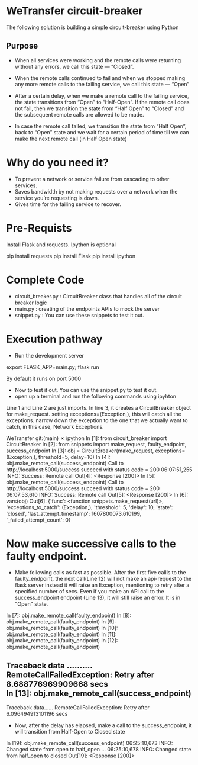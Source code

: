 # WeTransfer circuit-breaker
The following solution is building a simple circuit-breaker using Python

Purpose
-------
- When all services were working and the remote calls were returning without any errors, we call this state — “Closed”.

- When the remote calls continued to fail and when we stopped making any more remote calls to the failing service, we call this state — “Open”

- After a certain delay, when we make a remote call to the failing service, the state transitions from “Open” to “Half-Open”. If the remote call does not fail, then we transition the state from “Half Open” to “Closed” and the subsequent remote calls are allowed to be made. 

- In case the remote call failed, we transition the state from “Half Open”, back to “Open” state and we wait for a certain period of time till we can make the next remote call (in Half Open state)



# Why do you need it?
- To prevent a network or service failure from cascading to other services.
- Saves bandwidth by not making requests over a network when the service you’re requesting is down.
- Gives time for the failing service to recover.

# Pre-Requists 

Install Flask and requests. Ipython is optional

pip install requests
pip install Flask
pip install ipython

# Complete Code

- circuit_breaker.py : CircuitBreaker class that handles all of the circuit breaker logic
- main.py : creating of the endpoints APIs to mock the server
- snippet.py : You can use these snippets to test it out.

# Execution pathway

- Run the development server

export FLASK_APP=main.py; flask run

By default it runs on port 5000

- Now to test it out. You can use the snippet.py to test it out.
- open up a terminal and run the following commands using ipyhton

Line 1 and Line 2 are just imports. In line 3, it creates a CircuitBreaker object for make_request. 
setting exceptions=(Exception,), this will catch all the exceptions. 
narrow down the exception to the one that we actually want to catch, in this case, Network Exceptions.

WeTransfer git:(main) ✗ ipython
In [1]: from circuit_breaker import CircuitBreaker
In [2]: from snippets import make_request, faulty_endpoint, success_endpoint
In [3]: obj = CircuitBreaker(make_request, exceptions=(Exception,), threshold=5, delay=10)
In [4]: obj.make_remote_call(success_endpoint)
Call to http://localhost:5000/success succeed with status code = 200
06:07:51,255 INFO: Success: Remote call
Out[4]: <Response [200]>
In [5]: obj.make_remote_call(success_endpoint)
Call to http://localhost:5000/success succeed with status code = 200
06:07:53,610 INFO: Success: Remote call
Out[5]: <Response [200]>
In [6]: vars(obj)
Out[6]:
{'func': <function snippets.make_request(url)>,
 'exceptions_to_catch': (Exception,),
 'threshold': 5,
 'delay': 10,
 'state': 'closed',
 'last_attempt_timestamp': 1607800073.610199,
 '_failed_attempt_count': 0}

# Now make successive calls to the faulty endpoint.

 - Make following calls as fast as possible. After the first five callls to the faulty_endpoint, the next call(Line 12) will not make an api-request to the flask server instead it will raise an Exception, mentioning to retry after a specified number of secs. Even if you make an API call to the success_endpoint endpoint (Line 13), it will still raise an error. It is in "Open" state.


In [7]: obj.make_remote_call(faulty_endpoint)
In [8]: obj.make_remote_call(faulty_endpoint)
In [9]: obj.make_remote_call(faulty_endpoint)
In [10]: obj.make_remote_call(faulty_endpoint)
In [11]: obj.make_remote_call(faulty_endpoint)
In [12]: obj.make_remote_call(faulty_endpoint)

Traceback data ..........
RemoteCallFailedException: Retry after 8.688776969909668 secs  
In [13]: obj.make_remote_call(success_endpoint)
---------------------------------------------------------------------------
Traceback data......
RemoteCallFailedException: Retry after 6.096494913101196 secs


-  Now, after the delay has elapsed, make a call to the success_endpoint, it will transition from Half-Open to Closed state

In [19]: obj.make_remote_call(success_endpoint)
06:25:10,673 INFO: Changed state from open to half_open
...
06:25:10,678 INFO: Changed state from half_open to closed
Out[19]: <Response [200]>
 


